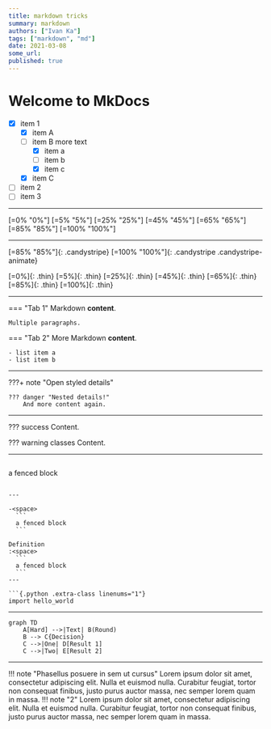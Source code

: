 ```yaml
---
title: markdown tricks
summary: markdown
authors: ["Ivan Ka"]
tags: ["markdown", "md"]
date: 2021-03-08
some_url:
published: true
---
```


# Welcome to MkDocs

- [X] item 1
    * [X] item A
    * [ ] item B
        more text
        + [x] item a
        + [ ] item b
        + [x] item c
    * [X] item C
- [ ] item 2
- [ ] item 3

---

[=0% "0%"]
[=5% "5%"]
[=25% "25%"]
[=45% "45%"]
[=65% "65%"]
[=85% "85%"]
[=100% "100%"]

---

[=85% "85%"]{: .candystripe}
[=100% "100%"]{: .candystripe .candystripe-animate}

[=0%]{: .thin}
[=5%]{: .thin}
[=25%]{: .thin}
[=45%]{: .thin}
[=65%]{: .thin}
[=85%]{: .thin}
[=100%]{: .thin}

---

=== "Tab 1"
    Markdown **content**.

    Multiple paragraphs.

=== "Tab 2"
    More Markdown **content**.

    - list item a
    - list item b

---

???+ note "Open styled details"

    ??? danger "Nested details!"
        And more content again.

---

??? success
   Content.

??? warning classes
   Content.

---

> ```
  a fenced block
  ```

---

-<space>
    ```
    a fenced block
    ```

Definition
:<space>
    ```
    a fenced block
    ```
---

```{.python .extra-class linenums="1"}
import hello_world
```
---

```mermaid
graph TD
    A[Hard] -->|Text| B(Round)
    B --> C{Decision}
    C -->|One| D[Result 1]
    C -->|Two| E[Result 2]
```

---

!!! note "Phasellus posuere in sem ut cursus"
    Lorem ipsum dolor sit amet, consectetur adipiscing elit. Nulla et euismod
    nulla. Curabitur feugiat, tortor non consequat finibus, justo purus auctor
    massa, nec semper lorem quam in massa.
!!! note "2"
    Lorem ipsum dolor sit amet, consectetur adipiscing elit. Nulla et euismod
    nulla. Curabitur feugiat, tortor non consequat finibus, justo purus auctor
    massa, nec semper lorem quam in massa.
